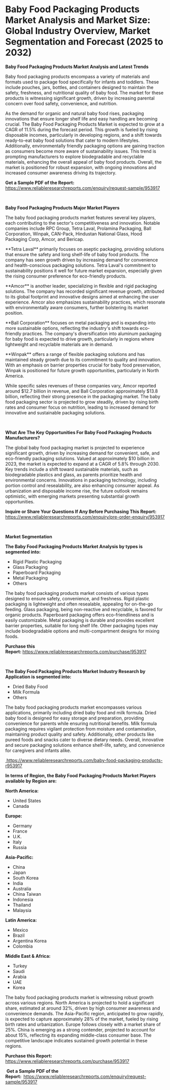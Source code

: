<p><h1>Baby Food Packaging Products Market Analysis and Market Size: Global Industry Overview, Market Segmentation and Forecast (2025 to 2032)</h1></p><p><strong>Baby Food Packaging Products Market Analysis and Latest Trends</strong></p>
<p><p>Baby food packaging products encompass a variety of materials and formats used to package food specifically for infants and toddlers. These include pouches, jars, bottles, and containers designed to maintain the safety, freshness, and nutritional quality of baby food. The market for these products is witnessing significant growth, driven by increasing parental concern over food safety, convenience, and nutrition. </p><p>As the demand for organic and natural baby food rises, packaging innovations that ensure longer shelf life and easy handling are becoming crucial. The Baby Food Packaging Products Market is expected to grow at a CAGR of 11.5% during the forecast period. This growth is fueled by rising disposable incomes, particularly in developing regions, and a shift towards ready-to-eat baby food solutions that cater to modern lifestyles. Additionally, environmentally friendly packaging options are gaining traction as consumers become more aware of sustainability issues. This trend is prompting manufacturers to explore biodegradable and recyclable materials, enhancing the overall appeal of baby food products. Overall, the market is positioned for robust expansion, with ongoing innovations and increased consumer awareness driving its trajectory.</p></p>
<p><strong>Get a Sample PDF of the Report:&nbsp;</strong> <a href="https://www.reliableresearchreports.com/enquiry/request-sample/953917?utm_campaign=3192&utm_medium=2&utm_source=Github&utm_content=ia&utm_term=18042025&utm_id=baby-food-packaging-products">https://www.reliableresearchreports.com/enquiry/request-sample/953917</a></p>
<p>&nbsp;</p>
<p><strong>Baby Food Packaging Products Major Market Players</strong></p>
<p><p>The baby food packaging products market features several key players, each contributing to the sector's competitiveness and innovation. Notable companies include RPC Group, Tetra Laval, Prolamina Packaging, Ball Corporation, Winpak, CAN-Pack, Hindustan National Glass, Hood Packaging Corp, Amcor, and Bericap.</p><p>**Tetra Laval** primarily focuses on aseptic packaging, providing solutions that ensure the safety and long shelf-life of baby food products. The company has seen growth driven by increasing demand for convenience and health-conscious packaging solutions. Tetra Laval's commitment to sustainability positions it well for future market expansion, especially given the rising consumer preference for eco-friendly products.</p><p>**Amcor** is another leader, specializing in flexible and rigid packaging solutions. The company has recorded significant revenue growth, attributed to its global footprint and innovative designs aimed at enhancing the user experience. Amcor also emphasizes sustainability practices, which resonate with environmentally aware consumers, further bolstering its market position.</p><p>**Ball Corporation** focuses on metal packaging and is expanding into more sustainable options, reflecting the industry's shift towards eco-friendly practices. The company's diversification into aluminum packaging for baby food is expected to drive growth, particularly in regions where lightweight and recyclable materials are in demand.</p><p>**Winpak** offers a range of flexible packaging solutions and has maintained steady growth due to its commitment to quality and innovation. With an emphasis on barrier properties crucial for baby food preservation, Winpak is positioned for future growth opportunities, particularly in North America.</p><p>While specific sales revenues of these companies vary, Amcor reported around $12.7 billion in revenue, and Ball Corporation approximately $13.8 billion, reflecting their strong presence in the packaging market. The baby food packaging sector is projected to grow steadily, driven by rising birth rates and consumer focus on nutrition, leading to increased demand for innovative and sustainable packaging solutions.</p></p>
<p>&nbsp;</p>
<p><strong>What Are The Key Opportunities For Baby Food Packaging Products Manufacturers?</strong></p>
<p><p>The global baby food packaging market is projected to experience significant growth, driven by increasing demand for convenient, safe, and eco-friendly packaging solutions. Valued at approximately $10 billion in 2023, the market is expected to expand at a CAGR of 5.8% through 2030. Key trends include a shift toward sustainable materials, such as biodegradable plastics and glass, as parents prioritize health and environmental concerns. Innovations in packaging technology, including portion control and resealability, are also enhancing consumer appeal. As urbanization and disposable income rise, the future outlook remains optimistic, with emerging markets presenting substantial growth opportunities.</p></p>
<p><strong>Inquire or Share Your Questions If Any Before Purchasing This Report:</strong> <a href="https://www.reliableresearchreports.com/enquiry/pre-order-enquiry/953917?utm_campaign=3192&utm_medium=2&utm_source=Github&utm_content=ia&utm_term=18042025&utm_id=baby-food-packaging-products">https://www.reliableresearchreports.com/enquiry/pre-order-enquiry/953917</a></p>
<p>&nbsp;</p>
<p><strong>Market Segmentation</strong></p>
<p><strong>The Baby Food Packaging Products Market Analysis by types is segmented into:</strong></p>
<p><ul><li>Rigid Plastic Packaging</li><li>Glass Packaging</li><li>Paperboard Packaging</li><li>Metal Packaging</li><li>Others</li></ul></p>
<p><p>The baby food packaging products market consists of various types designed to ensure safety, convenience, and freshness. Rigid plastic packaging is lightweight and often resealable, appealing for on-the-go feeding. Glass packaging, being non-reactive and recyclable, is favored for organic products. Paperboard packaging offers eco-friendliness and is easily customizable. Metal packaging is durable and provides excellent barrier properties, suitable for long shelf life. Other packaging types may include biodegradable options and multi-compartment designs for mixing foods.</p></p>
<p><strong>Purchase this Report:&nbsp;</strong><a href="https://www.reliableresearchreports.com/purchase/953917?utm_campaign=3192&utm_medium=2&utm_source=Github&utm_content=ia&utm_term=18042025&utm_id=baby-food-packaging-products">https://www.reliableresearchreports.com/purchase/953917</a></p>
<p>&nbsp;</p>
<p><strong>The Baby Food Packaging Products Market Industry Research by Application is segmented into:</strong></p>
<p><ul><li>Dried Baby Food</li><li>Milk Formula</li><li>Others</li></ul></p>
<p><p>The baby food packaging products market encompasses various applications, primarily including dried baby food and milk formula. Dried baby food is designed for easy storage and preparation, providing convenience for parents while ensuring nutritional benefits. Milk formula packaging requires vigilant protection from moisture and contamination, maintaining product quality and safety. Additionally, other products like pureed foods and snacks cater to diverse dietary needs. Overall, innovative and secure packaging solutions enhance shelf-life, safety, and convenience for caregivers and infants alike.</p></p>
<p><a href="https://www.reliableresearchreports.com/baby-food-packaging-products-r953917?utm_campaign=3192&utm_medium=2&utm_source=Github&utm_content=ia&utm_term=18042025&utm_id=baby-food-packaging-products">&nbsp;https://www.reliableresearchreports.com/baby-food-packaging-products-r953917</a></p>
<p><strong>In terms of Region, the Baby Food Packaging Products Market Players available by Region are:</strong></p>
<p>
    <p> <strong> North America: </strong>
        <ul>
            <li>United States</li>
            <li>Canada</li>
        </ul>
        </p> 
    <p> <strong> Europe: </strong>
        <ul>
            <li>Germany</li>
            <li>France</li>
            <li>U.K.</li>
            <li>Italy</li>
            <li>Russia</li>
        </ul>
        </p> 
    <p> <strong> Asia-Pacific: </strong>
        <ul>
            <li>China</li>
            <li>Japan</li>
            <li>South Korea</li>
            <li>India</li>
            <li>Australia</li>
            <li>China Taiwan</li>
            <li>Indonesia</li>
            <li>Thailand</li>
            <li>Malaysia</li>
        </ul>
        </p> 
    <p> <strong> Latin America: </strong>
        <ul>
            <li>Mexico</li>
            <li>Brazil</li>
            <li>Argentina Korea</li>
            <li>Colombia</li>
        </ul>
        </p> 
    <p> <strong> Middle East & Africa: </strong>
        <ul>
            <li>Turkey</li>
            <li>Saudi</li>
            <li>Arabia</li>
            <li>UAE</li>
            <li>Korea</li>
        </ul>
    </p>
    </p>
<p><p>The baby food packaging products market is witnessing robust growth across various regions. North America is projected to hold a significant share, estimated at around 32%, driven by high consumer awareness and convenience demands. The Asia-Pacific region, anticipated to grow rapidly, is expected to capture approximately 28% of the market, fueled by rising birth rates and urbanization. Europe follows closely with a market share of 25%. China is emerging as a strong contender, projected to account for about 15%, reflecting its expanding middle-class consumer base. The competitive landscape indicates sustained growth potential in these regions.</p></p>
<p><strong>Purchase this Report: </strong><a href="https://www.reliableresearchreports.com/purchase/953917?utm_campaign=3192&utm_medium=2&utm_source=Github&utm_content=ia&utm_term=18042025&utm_id=baby-food-packaging-products">https://www.reliableresearchreports.com/purchase/953917</a></p>
<p>&nbsp;<strong>Get a Sample PDF of the Report:&nbsp;&nbsp;</strong><a href="https://www.reliableresearchreports.com/enquiry/request-sample/953917?utm_campaign=3192&utm_medium=2&utm_source=Github&utm_content=ia&utm_term=18042025&utm_id=baby-food-packaging-products">https://www.reliableresearchreports.com/enquiry/request-sample/953917</a></p>
<p><strong></strong></p>
<p><p></p><p></p><p></p></p>